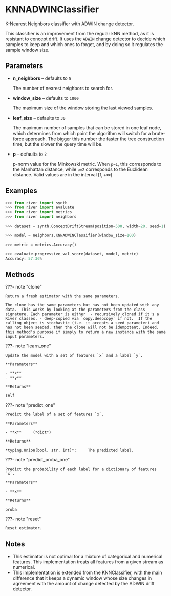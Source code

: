 # KNNADWINClassifier

K-Nearest Neighbors classifier with ADWIN change detector.

This classifier is an improvement from the regular kNN method, as it is resistant to concept drift. It uses the `ADWIN` change detector to decide which samples to keep and which ones to forget, and by doing so it regulates the sample window size.

## Parameters

- **n_neighbors** – defaults to `5`

    The number of nearest neighbors to search for.

- **window_size** – defaults to `1000`

    The maximum size of the window storing the last viewed samples.

- **leaf_size** – defaults to `30`

    The maximum number of samples that can be stored in one leaf node, which determines from which point the algorithm will switch for a brute-force approach. The bigger this number the faster the tree construction time, but the slower the query time will be.

- **p** – defaults to `2`

    p-norm value for the Minkowski metric. When `p=1`, this corresponds to the Manhattan distance, while `p=2` corresponds to the Euclidean distance. Valid values are in the interval $[1, +\infty)$



## Examples

```python
>>> from river import synth
>>> from river import evaluate
>>> from river import metrics
>>> from river import neighbors

>>> dataset = synth.ConceptDriftStream(position=500, width=20, seed=1).take(1000)

>>> model = neighbors.KNNADWINClassifier(window_size=100)

>>> metric = metrics.Accuracy()

>>> evaluate.progressive_val_score(dataset, model, metric)
Accuracy: 57.36%
```

## Methods

???- note "clone"

    Return a fresh estimator with the same parameters.

    The clone has the same parameters but has not been updated with any data.  This works by looking at the parameters from the class signature. Each parameter is either  - recursively cloned if it's a River classes. - deep-copied via `copy.deepcopy` if not.  If the calling object is stochastic (i.e. it accepts a seed parameter) and has not been seeded, then the clone will not be idempotent. Indeed, this method's purpose if simply to return a new instance with the same input parameters.

    
???- note "learn_one"

    Update the model with a set of features `x` and a label `y`.

    **Parameters**

    - **x**    
    - **y**    
    
    **Returns**

    self
    
???- note "predict_one"

    Predict the label of a set of features `x`.

    **Parameters**

    - **x**     (*dict*)    
    
    **Returns**

    *typing.Union[bool, str, int]*:     The predicted label.
    
???- note "predict_proba_one"

    Predict the probability of each label for a dictionary of features `x`.

    **Parameters**

    - **x**    
    
    **Returns**

    proba
    
???- note "reset"

    Reset estimator. 

    
## Notes

- This estimator is not optimal for a mixture of categorical and numerical
features. This implementation treats all features from a given stream as
numerical.
- This implementation is extended from the KNNClassifier, with the main
difference that it keeps a dynamic window whose size changes in agreement
with the amount of change detected by the ADWIN drift detector.

